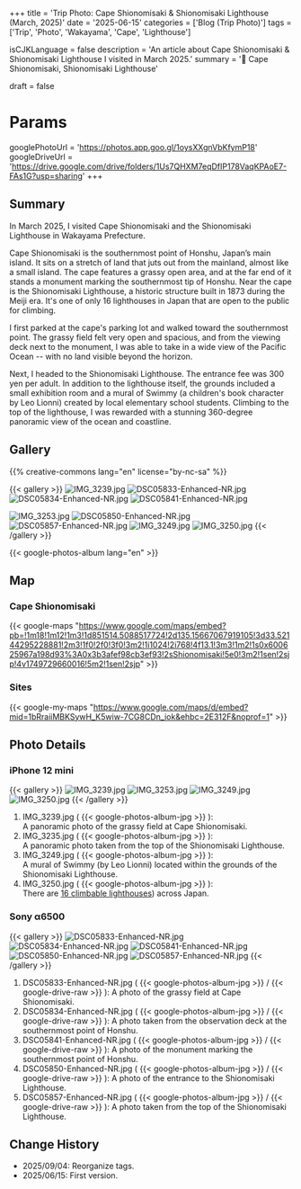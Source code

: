 +++
title = 'Trip Photo: Cape Shionomisaki & Shionomisaki Lighthouse (March, 2025)'
date = '2025-06-15'
categories = ['Blog (Trip Photo)']
tags = ['Trip', 'Photo', 'Wakayama', 'Cape', 'Lighthouse']

isCJKLanguage = false
description = 'An article about Cape Shionomisaki & Shionomisaki Lighthouse I visited in March 2025.'
summary = '📍 Cape Shionomisaki, Shionomisaki Lighthouse'

draft = false

# Params
googlePhotoUrl = 'https://photos.app.goo.gl/1oysXXgnVbKfymP18'
googleDriveUrl = 'https://drive.google.com/drive/folders/1Us7QHXM7eqDfIP178VaqKPAoE7-FAs1G?usp=sharing'
+++


## Summary

In March 2025, I visited Cape Shionomisaki and the Shionomisaki Lighthouse
in Wakayama Prefecture.

Cape Shionomisaki is the southernmost point of Honshu, Japan’s main island.
It sits on a stretch of land that juts out from the mainland, almost like a
small island.
The cape features a grassy open area, and at the far end of it stands a
monument marking the southernmost tip of Honshu.
Near the cape is the Shionomisaki Lighthouse, a historic structure built in
1873 during the Meiji era.
It's one of only 16 lighthouses in Japan that are open to the public for
climbing.

I first parked at the cape's parking lot and walked toward the southernmost
point.
The grassy field felt very open and spacious, and from the viewing deck next to
the monument, I was able to take in a wide view of the Pacific Ocean -- with no
land visible beyond the horizon.

Next, I headed to the Shionomisaki Lighthouse.
The entrance fee was 300 yen per adult.
In addition to the lighthouse itself, the grounds included a small exhibition
room and a mural of Swimmy (a children's book character by Leo Lionni) created
by local elementary school students.
Climbing to the top of the lighthouse, I was rewarded with a stunning
360-degree panoramic view of the ocean and coastline.


## Gallery

{{% creative-commons lang="en" license="by-nc-sa" %}}

{{< gallery >}}
<img src="IMG_3239.jpg" alt="IMG_3239.jpg" class="grid-w100" />
<img src="DSC05833-Enhanced-NR.jpg" alt="DSC05833-Enhanced-NR.jpg" class="grid-w33" />
<img src="DSC05834-Enhanced-NR.jpg" alt="DSC05834-Enhanced-NR.jpg" class="grid-w33" />
<img src="DSC05841-Enhanced-NR.jpg" alt="DSC05841-Enhanced-NR.jpg" class="grid-w33" />

<img src="IMG_3253.jpg" alt="IMG_3253.jpg" class="grid-w100" />
<img src="DSC05850-Enhanced-NR.jpg" alt="DSC05850-Enhanced-NR.jpg" class="grid-w33" />
<img src="DSC05857-Enhanced-NR.jpg" alt="DSC05857-Enhanced-NR.jpg" class="grid-w66" />
<img src="IMG_3249.jpg" alt="IMG_3249.jpg" class="grid-w33" />
<img src="IMG_3250.jpg" alt="IMG_3250.jpg" class="grid-w33" />
{{< /gallery >}}

{{< google-photos-album lang="en" >}}


## Map

### Cape Shionomisaki

{{< google-maps "https://www.google.com/maps/embed?pb=!1m18!1m12!1m3!1d851514.5088517724!2d135.15667067919105!3d33.52144295228881!2m3!1f0!2f0!3f0!3m2!1i1024!2i768!4f13.1!3m3!1m2!1s0x600625967a198d93%3A0x3b3afef98cb3ef93!2sShionomisaki!5e0!3m2!1sen!2sjp!4v1749729660016!5m2!1sen!2sjp" >}}


### Sites

{{< google-my-maps "https://www.google.com/maps/d/embed?mid=1bRraiiMBKSywH_K5wiw-7CG8CDn_iok&ehbc=2E312F&noprof=1" >}}


## Photo Details

### iPhone 12 mini

{{< gallery >}}
<img src="IMG_3239.jpg" alt="IMG_3239.jpg" class="grid-w100" />
<img src="IMG_3253.jpg" alt="IMG_3253.jpg" class="grid-w100" />
<img src="IMG_3249.jpg" alt="IMG_3249.jpg" class="grid-w50" />
<img src="IMG_3250.jpg" alt="IMG_3250.jpg" class="grid-w50" />
{{< /gallery >}}

1. IMG\_3239.jpg ( {{< google-photos-album-jpg >}} ):  
    A panoramic photo of the grassy field at Cape Shionomisaki.
1. IMG\_3235.jpg ( {{< google-photos-album-jpg >}} ):  
    A panoramic photo taken from the top of the Shionomisaki Lighthouse.
1. IMG\_3249.jpg ( {{< google-photos-album-jpg >}} ):  
    A mural of Swimmy (by Leo Lionni) located within the grounds of the Shionomisaki Lighthouse.
1. IMG\_3250.jpg ( {{< google-photos-album-jpg >}} ):  
    There are [16 climbable lighthouses](https://www.tokokai.org/tourlight/)) across Japan.


### Sony α6500

{{< gallery >}}
<img src="DSC05833-Enhanced-NR.jpg" alt="DSC05833-Enhanced-NR.jpg" class="grid-w33" />
<img src="DSC05834-Enhanced-NR.jpg" alt="DSC05834-Enhanced-NR.jpg" class="grid-w33" />
<img src="DSC05841-Enhanced-NR.jpg" alt="DSC05841-Enhanced-NR.jpg" class="grid-w33" />
<img src="DSC05850-Enhanced-NR.jpg" alt="DSC05850-Enhanced-NR.jpg" class="grid-w33" />
<img src="DSC05857-Enhanced-NR.jpg" alt="DSC05857-Enhanced-NR.jpg" class="grid-w66" />
{{< /gallery >}}

1. DSC05833-Enhanced-NR.jpg ( {{< google-photos-album-jpg >}} / {{< google-drive-raw >}} ):
    A photo of the grassy field at Cape Shionomisaki.
1. DSC05834-Enhanced-NR.jpg ( {{< google-photos-album-jpg >}} / {{< google-drive-raw >}} ):
    A photo taken from the observation deck at the southernmost point of Honshu.
1. DSC05841-Enhanced-NR.jpg ( {{< google-photos-album-jpg >}} / {{< google-drive-raw >}} ):
    A photo of the monument marking the southernmost point of Honshu.
1. DSC05850-Enhanced-NR.jpg ( {{< google-photos-album-jpg >}} / {{< google-drive-raw >}} ):
    A photo of the entrance to the Shionomisaki Lighthouse.
1.  DSC05857-Enhanced-NR.jpg ( {{< google-photos-album-jpg >}} / {{< google-drive-raw >}} ):
    A photo taken from the top of the Shionomisaki Lighthouse.


## Change History

- 2025/09/04: Reorganize tags.
- 2025/06/15: First version.

